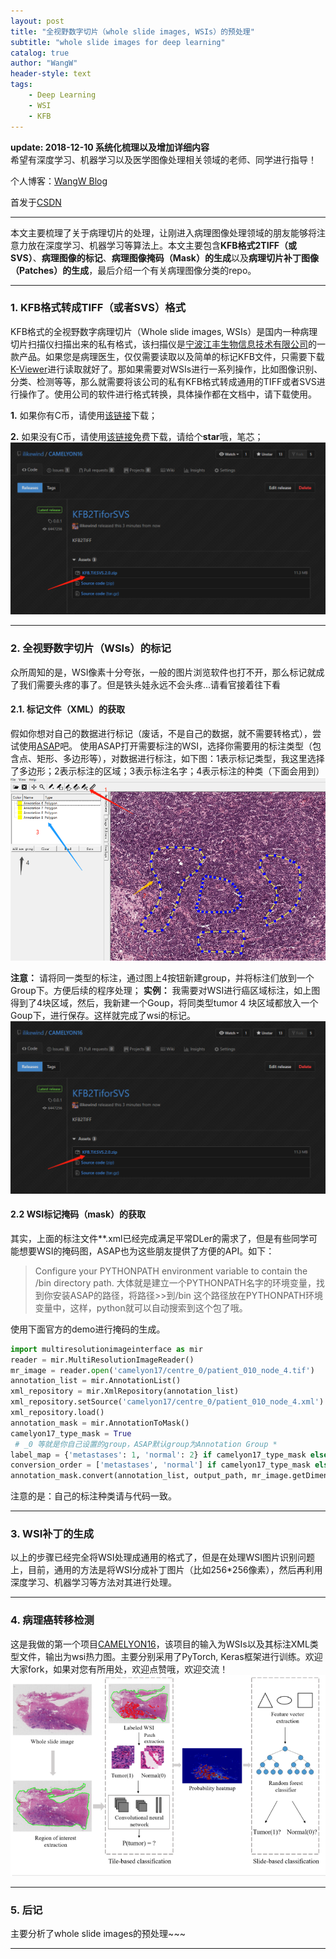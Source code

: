 ```yaml
---
layout: post
title: "全视野数字切片（whole slide images, WSIs）的预处理"
subtitle: "whole slide images for deep learning"
catalog: true
author: "WangW"
header-style: text
tags: 
    - Deep Learning
    - WSI
    - KFB
---
```




**update: 2018-12-10 系统化梳理以及增加详细内容** </br>希望有深度学习、机器学习以及医学图像处理相关领域的老师、同学进行指导！

个人博客：[WangW Blog](https://likewind.top "WangW Blog")

首发于[CSDN](https://blog.csdn.net/weixin_41787032/article/details/79782472)

<!--break-->

***
本文主要梳理了关于病理切片的处理，让刚进入病理图像处理领域的朋友能够将注意力放在深度学习、机器学习等算法上。本文主要包含**KFB格式2TIFF（或SVS）**、**病理图像的标记**、**病理图像掩码（Mask）的生成**以及**病理切片补丁图像（Patches）的生成**，最后介绍一个有关病理图像分类的repo。
***

### 1. KFB格式转成TIFF（或者SVS）格式 
KFB格式的全视野数字病理切片（Whole slide images, WSIs）是国内一种病理切片扫描仪扫描出来的私有格式，该扫描仪是[宁波江丰生物信息技术有限公司](http://www.kfbio.cn/, "江丰生物公司")的一款产品。如果您是病理医生，仅仅需要读取以及简单的标记KFB文件，只需要下载[K-Viewer](http://www.kfbio.cn/download.php, "K-Viewer")进行读取就好了。那如果需要对WSIs进行一系列操作，比如图像识别、分类、检测等等，那么就需要将该公司的私有KFB格式转成通用的TIFF或者SVS进行操作了。使用公司的软件进行格式转换，具体操作都在文档中，请下载使用。

**1.** 如果你有C币，请使用[该链接](https://download.csdn.net/download/weixin_41787032/10708897)下载；  

**2.** 如果没有C币，请使用[该链接](https://github.com/ilikewind/CNNRF/releases)免费下载，请给个**star**哦，笔芯；
![](/img/in-post/2018-12/kfb2tif.png)

***
### 2. 全视野数字切片（WSIs）的标记
众所周知的是，WSI像素十分夸张，一般的图片浏览软件也打不开，那么标记就成了我们需要头疼的事了。但是铁头娃永远不会头疼...请看官接着往下看
#### 2.1. 标记文件（XML）的获取
假如你想对自己的数据进行标记（废话，不是自己的数据，就不需要转格式），尝试使用[ASAP](https://github.com/GeertLitjens/ASAP/releases)吧。
使用ASAP打开需要标注的WSI，选择你需要用的标注类型（包含点、矩形、多边形等），对数据进行标注，如下图：1表示标记类型，我这里选择了多边形；2表示标注的区域；3表示标注名字；4表示标注的种类（下面会用到）
![图一](/img/in-post/2018-12/asap1.png)

**注意：** 请将同一类型的标注，通过图上4按钮新建group，并将标注们放到一个Group下。方便后续的程序处理；
**实例：** 我需要对WSI进行癌区域标注，如上图得到了4块区域，然后，我新建一个Goup，将同类型tumor 4 块区域都放入一个Goup下，进行保存。这样就完成了wsi的标记。
![图二](/img/in-post/2018-12/kfb2tif.png)

#### 2.2 WSI标记掩码（mask）的获取
其实，上面的标注文件**.xml已经完成满足平常DLer的需求了，但是有些同学可能想要WSI的掩码图，ASAP也为这些朋友提供了方便的API。如下：
> Configure your PYTHONPATH environment variable to contain the <ASAP install directory>/bin directory path.
> 大体就是建立一个PYTHONPATH名字的环境变量，找到你安装ASAP的路径，将路径>>到/bin  这个路径放在PYTHONPATH环境变量中，这样，python就可以自动搜索到这个包了哦。

使用下面官方的demo进行掩码的生成。

```python
import multiresolutionimageinterface as mir
reader = mir.MultiResolutionImageReader()
mr_image = reader.open('camelyon17/centre_0/patient_010_node_4.tif')
annotation_list = mir.AnnotationList()
xml_repository = mir.XmlRepository(annotation_list)
xml_repository.setSource('camelyon17/centre_0/patient_010_node_4.xml')
xml_repository.load()
annotation_mask = mir.AnnotationToMask()
camelyon17_type_mask = True 
 # _0 等就是你自己设置的group，ASAP默认group为Annotation Group *
label_map = {'metastases': 1, 'normal': 2} if camelyon17_type_mask else {'_0': 1, '_1': 1, '_2': 0}
conversion_order = ['metastases', 'normal'] if camelyon17_type_mask else  ['_0', '_1', '_2']
annotation_mask.convert(annotation_list, output_path, mr_image.getDimensions(), mr_image.getSpacing(), label_map, conversion_order)
```
注意的是：自己的标注种类请与代码一致。
***
### 3. WSI补丁的生成
以上的步骤已经完全将WSI处理成通用的格式了，但是在处理WSI图片识别问题上，目前，通用的方法是将WSI分成补丁图片（比如256*256像素），然后再利用深度学习、机器学习等方法对其进行处理。

***
### 4. 病理癌转移检测
这是我做的第一个项目[CAMELYON16](https://github.com/ilikewind/CAMELYON16)，该项目的输入为WSIs以及其标注XML类型文件，输出为wsi热力图。主要分别采用了PyTorch, Keras框架进行训练。欢迎大家fork，如果对您有所用处，欢迎点赞哦，欢迎交流！
![](/img/in-post/2018-12/detectionframe.png)

***

### 5. 后记

主要分析了whole slide images的预处理~~~

***

